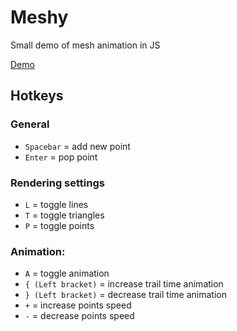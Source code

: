 # Meshy
Small demo of mesh animation in JS

[Demo](https://lunat1q.github.io/Meshy/)

## Hotkeys

### General
- `Spacebar` = add new point
- `Enter` = pop point

### Rendering settings

- `L` = toggle lines
- `T` = toggle triangles
- `P` = toggle points

### Animation:

- `A` = toggle animation
- `{ (Left bracket)` = increase trail time animation
- `} (Left bracket)` = decrease trail time animation
- `+` = increase points speed
- `-` = decrease points speed
